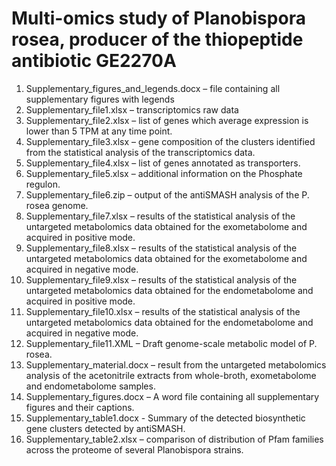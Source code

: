 # Multi-omics study of Planobispora rosea, producer of the thiopeptide antibiotic GE2270A

1.	Supplementary_figures_and_legends.docx – file containing all supplementary figures with legends
2.	Supplementary_file1.xlsx – transcriptomics raw data
3.	Supplementary_file2.xlsx – list of genes which average expression is lower than 5 TPM at any time point.
4.	Supplementary_file3.xlsx – gene composition of the clusters identified from the statistical analysis of the transcriptomics data.
5.	Supplementary_file4.xlsx – list of genes annotated as transporters.
6.	Supplementary_file5.xlsx – additional information on the Phosphate regulon.
7.	Supplementary_file6.zip – output of the antiSMASH analysis of the P. rosea genome.
8.	Supplementary_file7.xlsx – results of the statistical analysis of the untargeted metabolomics data obtained for the exometabolome and acquired in positive mode.
9.	Supplementary_file8.xlsx – results of the statistical analysis of the untargeted metabolomics data obtained for the exometabolome and acquired in negative mode.
10. Supplementary_file9.xlsx – results of the statistical analysis of the untargeted metabolomics data obtained for the endometabolome and acquired in positive mode.
11. Supplementary_file10.xlsx – results of the statistical analysis of the untargeted metabolomics data obtained for the endometabolome and acquired in negative mode.
12. Supplementary_file11.XML – Draft genome-scale metabolic model of P. rosea.
13. Supplementary_material.docx – result from the untargeted metabolomics analysis of the acetonitrile extracts from whole-broth, exometabolome and endometabolome samples.
14. Supplementary_figures.docx – A word file containing all supplementary figures and their captions.
15. Supplementary_table1.docx - Summary of the detected biosynthetic gene clusters detected by antiSMASH.
16. Supplementary_table2.xlsx – comparison of distribution of Pfam families across the proteome of several Planobispora strains.
